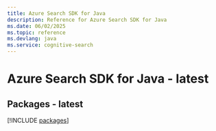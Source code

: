 ```yaml
---
title: Azure Search SDK for Java
description: Reference for Azure Search SDK for Java
ms.date: 06/02/2025
ms.topic: reference
ms.devlang: java
ms.service: cognitive-search
---
```

# Azure Search SDK for Java - latest
## Packages - latest
[!INCLUDE [packages](search-index.md)]